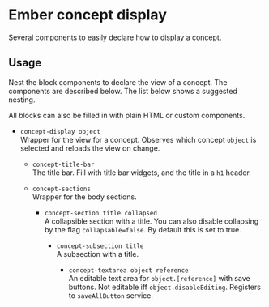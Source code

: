 Ember concept display
======

Several components to easily declare how to display a concept.

Usage
---

Nest the block components to declare the view of a concept. The components are described below. The list below shows a suggested nesting.

All blocks can also be filled in with plain HTML or custom components.

* `concept-display object`  
    Wrapper for the view for a concept. Observes which concept `object` is selected and reloads the view on change.

	* `concept-title-bar`  
	The title bar. Fill with title bar widgets, and the title in a `h1` header.

	* `concept-sections`  
	Wrapper for the body sections.

		* `concept-section title collapsed`  
		A collapsible section with a title. You can also disable collapsing by the flag `collapsable=false`. By default this is set to true.

			* `concept-subsection title`  
			A subsection with a title.

				* `concept-textarea object reference`  
				An editable text area for `object.[reference]` with save buttons. Not editable iff `object.disableEditing`. Registers to `saveAllButton` service.
